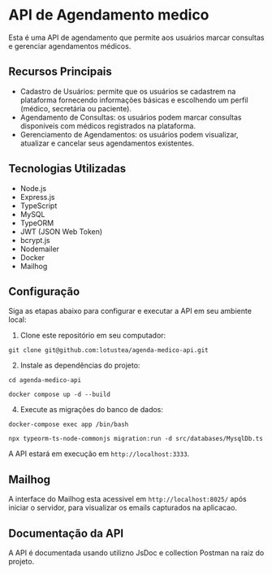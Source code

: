 # API de Agendamento medico

Esta é uma API de agendamento que permite aos usuários marcar consultas e gerenciar agendamentos médicos.

## Recursos Principais

- Cadastro de Usuários: permite que os usuários se cadastrem na plataforma fornecendo informações básicas e escolhendo um perfil (médico, secretária ou paciente).
- Agendamento de Consultas: os usuários podem marcar consultas disponíveis com médicos registrados na plataforma.
- Gerenciamento de Agendamentos: os usuários podem visualizar, atualizar e cancelar seus agendamentos existentes.

## Tecnologias Utilizadas
- Node.js
- Express.js
- TypeScript
- MySQL
- TypeORM
- JWT (JSON Web Token)
- bcrypt.js
- Nodemailer
- Docker
- Mailhog

## Configuração

Siga as etapas abaixo para configurar e executar a API em seu ambiente local:

1. Clone este repositório em seu computador:

```
git clone git@github.com:lotustea/agenda-medico-api.git
```

2. Instale as dependências do projeto:

```
cd agenda-medico-api

docker compose up -d --build
```

4. Execute as migrações do banco de dados:

```
docker-compose exec app /bin/bash

npx typeorm-ts-node-commonjs migration:run -d src/databases/MysqlDb.ts
```

A API estará em execução em `http://localhost:3333`.

## Mailhog
A interface do Mailhog esta acessivel em `http://localhost:8025/` após iniciar o servidor, para visualizar os emails capturados na aplicacao.

## Documentação da API
A API é documentada usando utilizno JsDoc e collection Postman na raiz do projeto.
